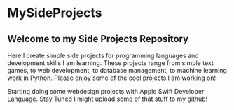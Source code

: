 # MySideProjects

## Welcome to my Side Projects Repository

Here I create simple side projects for programming languages and development skills I am learning.
These projects range from simple text games, to web development, to database management, to machine learning work in Python.
Please enjoy some of the cool projects I am working on! <br>

Starting doing some webdesign projects with Apple Swift Developer Language. Stay Tuned I might upload some of that stuff to my github!

